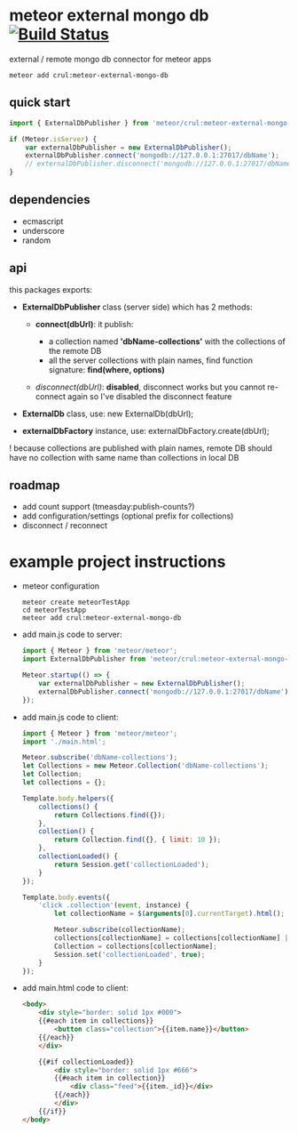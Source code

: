 # meteor external mongo db [![Build Status](https://travis-ci.org/Crul/meteor-external-mongo-db.svg?branch=master)](https://travis-ci.org/Crul/meteor-external-mongo-db)

external / remote mongo db connector for meteor apps

```Batchfile
meteor add crul:meteor-external-mongo-db
```

## quick start

```javascript
import { ExternalDbPublisher } from 'meteor/crul:meteor-external-mongo-db';

if (Meteor.isServer) {
    var externalDbPublisher = new ExternalDbPublisher();
    externalDbPublisher.connect('mongodb://127.0.0.1:27017/dbName');
    // externalDbPublisher.disconnect('mongodb://127.0.0.1:27017/dbName'); // not working :(
}
```

## dependencies

- ecmascript
- underscore
- random 

## api

this packages exports:
- **ExternalDbPublisher** class (server side) which has 2 methods:
    - **connect(dbUrl)**: it publish:
        - a collection named **'dbName-collections'** with the collections of the remote DB
        - all the server collections with plain names, find function signature: **find(where, options)**

    - *disconnect(dbUrl)*: **disabled**, disconnect works but you cannot re-connect again so I've disabled the disconnect feature

- **ExternalDb** class, use: new ExternalDb(dbUrl);
- **externalDbFactory** instance, use: externalDbFactory.create(dbUrl);

! because collections are published with plain names, remote DB should have no collection with same name than collections in local DB  

## roadmap

- add count support (tmeasday:publish-counts?)
- add configuration/settings (optional prefix for collections)
- disconnect / reconnect

# example project instructions 

- meteor configuration

    ```Batchfile
    meteor create meteorTestApp
    cd meteorTestApp
    meteor add crul:meteor-external-mongo-db
    ```

- add main.js code to server:

    ```javascript
    import { Meteor } from 'meteor/meteor';
    import ExternalDbPublisher from 'meteor/crul:meteor-external-mongo-db';

    Meteor.startup(() => {
        var externalDbPublisher = new ExternalDbPublisher();
        externalDbPublisher.connect('mongodb://127.0.0.1:27017/dbName');
    });
    ```

- add main.js code to client:

    ```javascript
    import { Meteor } from 'meteor/meteor';
    import './main.html';

    Meteor.subscribe('dbName-collections');
    let Collections = new Meteor.Collection('dbName-collections');
    let Collection;
    let collections = {};

    Template.body.helpers({
        collections() {
            return Collections.find({});
        },
        collection() {
            return Collection.find({}, { limit: 10 });
        },
        collectionLoaded() {
            return Session.get('collectionLoaded');
        }
    });

    Template.body.events({
        'click .collection'(event, instance) {
            let collectionName = $(arguments[0].currentTarget).html();

            Meteor.subscribe(collectionName);
            collections[collectionName] = collections[collectionName] || new Meteor.Collection(collectionName) 
            Collection = collections[collectionName];
            Session.set('collectionLoaded', true);
        }
    });
    ```

- add main.html code to client:

    ```html
    <body>        
        <div style="border: solid 1px #000">
        {{#each item in collections}}
            <button class="collection">{{item.name}}</button>
        {{/each}}
        </div>

        {{#if collectionLoaded}}
            <div style="border: solid 1px #666">
            {{#each item in collection}}
                <div class="feed">{{item._id}}</div>
            {{/each}}
            </div>
        {{/if}}
    </body>
    ```
